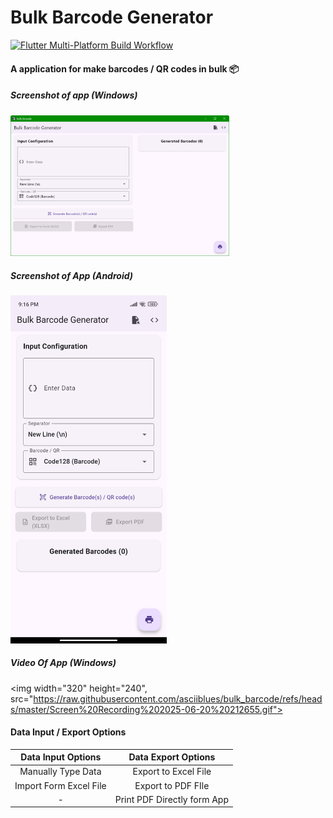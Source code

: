 # Bulk Barcode Generator

[![Flutter Multi-Platform Build Workflow](https://github.com/asciiblues/bulk_barcode/actions/workflows/flutter_build.yaml/badge.svg)](https://github.com/asciiblues/bulk_barcode/actions/workflows/flutter_build.yaml)

#### A application for make barcodes / QR codes in bulk 📦

##### Screenshot of app (Windows)

<img src="https://raw.githubusercontent.com/asciiblues/bulk_barcode/refs/heads/master/image.png" alt="Screenshot 1" width="350">

##### Screenshot of App (Android)

<img src="https://raw.githubusercontent.com/asciiblues/bulk_barcode/refs/heads/master/Screenshot_2025-06-20-21-16-11-232_com.example.bulk_barcode.jpg" alt="Screenshot 2" width="250"/>

##### Video Of App (Windows)
<img width="320" height="240", src="https://raw.githubusercontent.com/asciiblues/bulk_barcode/refs/heads/master/Screen%20Recording%202025-06-20%20212655.gif">

#### Data Input / Export Options

|  Data Input Options  | Data Export Options |
| :-------------: |:-------------:|
| Manually Type Data     | Export to Excel File    |
| Import Form Excel File  | Export to PDF FIle   |
| - | Print PDF Directly form App |

